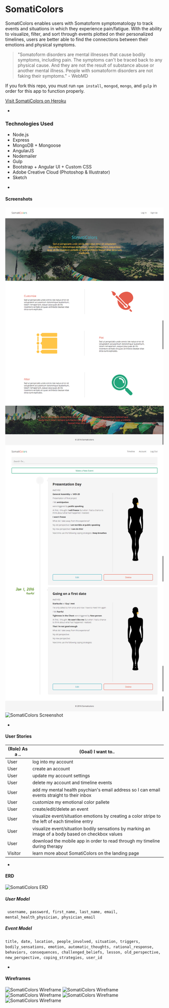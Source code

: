 # SomatiColors 

SomatiColors enables users with Somatoform symptomatology to track events and situations in which they experience pain/fatigue. With the ability to visualize, filter, and sort through events plotted on their personalized timelines, users are better able to find the connections between their emotions and physical symptoms. 

> "Somatoform disorders are mental illnesses that cause bodily symptoms, including pain. The symptoms can't be traced back to any physical cause. And they are not the result of substance abuse or another mental illness. People with somatoform disorders are not faking their symptoms." - WebMD

If you fork this repo, you must run `npm install`, `mongod`, `mongo`, and `gulp` in order for this app to function properly.

[ Visit SomatiColors on Heroku ](http://somaticolors.herokuapp.com/)

-

### Technologies Used

* Node.js
* Express
* MongoDB + Mongoose
* AngularJS
* Nodemailer
* Gulp
* Bootstrap + Angular UI + Custom CSS
* Adobe Creative Cloud (Photoshop & Illustrator)
* Sketch

-

#### Screenshots

![ SomatiColors Screenshot ](public/assets/landing.png)
![ SomatiColors Screenshot ](public/assets/timeline.png)
![ SomatiColors Screenshot ](public/assets/settings.png)

-

#### User Stories

| (Role) As a .. | (Goal) I want to.. |
|----------------|--------------------|
| User | log into my account |
| User | create an account |
| User | update my account settings |
| User | delete my account and timeline events |
| User | add my mental health psychian's email address so I can email events straight to their inbox |
| User | customize my emotional color pallete |
| User | create/edit/delete an event | Track emotions/bodily sensations |
| User | visualize event/situation emotions by creating a color stripe to the left of each timeline entry |
| User | visualize event/situation bodily sensations by marking an image of a body based on checkbox values |
| User | download the mobile app in order to read through my timeline during therapy |
| Visitor | learn more about SomatiColors on the landing page |

-

#### ERD

![ SomatiColors ERD ](public/assets/erd.jpg)

##### User Model
``` username, password, first_name, last_name, email, mental_health_physician, physician_email```

##### Event Model
``` title, date, location, people_involved, situation, triggers, bodily_sensations, emotion, automatic_thoughts, rational_response, behaviors, consequences, challenged_beliefs, lesson, old_perspective, new_perspective, coping_strategies, user_id ```

-

#### Wireframes

![ SomatiColors Wireframe ](public/assets/SomatiColors_Home.png)
![ SomatiColors Wireframe ](public/assets/SomatiColors_SignUp.png)
![ SomatiColors Wireframe ](public/assets/SomatiColors_Login.png)
![ SomatiColors Wireframe ](public/assets/SomatiColors_UserHome.png)
![ SomatiColors Wireframe ](public/assets/SomatiColors_UserProfile.png)
